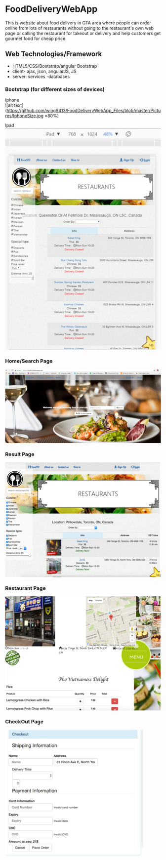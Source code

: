 # FoodDeliveryWebApp

This is website about food delivery in GTA area where people can order online from lots of restaurants without going to the restaurant's own web page or calling the restaurant for takeout or delivery and help customers get gourmet food for cheap price.

## Web Technologies/Framework

* HTML5/CSS/Bootstrap/angular Bootstrap
* client- ajax, json, angularJS, JS
* server: services -databases

### Bootstrap (for different sizes of devices)


Iphone </br>
![alt text](https://github.com/wing9413/FoodDeliveryWebApp_Files/blob/master/Pictures/IphoneSize.jpg =80%)


Ipad </br>
![alt text](https://github.com/wing9413/FoodDeliveryWebApp_Files/blob/master/Pictures/IpadSize.jpg)

### Home/Search Page

![alt text](https://github.com/wing9413/FoodDeliveryWebApp_Files/blob/master/Pictures/homepage.jpg)

### Result Page

![alt text](https://github.com/wing9413/FoodDeliveryWebApp_Files/blob/master/Pictures/resultPage.jpg)

### Restaurant Page

![alt text](https://github.com/wing9413/FoodDeliveryWebApp_Files/blob/master/Pictures/restaurant.jpg)


### CheckOut Page

![alt text](https://github.com/wing9413/FoodDeliveryWebApp_Files/blob/master/Pictures/checkOut.jpg)
